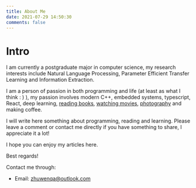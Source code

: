 ```yaml
---
title: About Me
date: 2021-07-29 14:50:30
comments: false
---
```


# Intro

I am currently a postgraduate major in computer science, my research interests include Natural Language Processing, Parameter Efficient Transfer Learning and Information Extraction.

I am a person of passion in both programming and life (at least as what I think : ) ), my passion involves modern C++, embedded systems, typescript, React, deep learning, [reading books](https://zhuwenq.notion.site/Book-List-69ab897ee3184ccea99eb33eac976f3e), [watching movies](https://zhuwenq.notion.site/Movie-List-f2d5b594d437400091712ac108963427), [photography](https://blog.zhuwenq.cc/categories/Photograph/) and making coffee.

I will write here something about programming, reading and learning. Please leave a comment or contact me directly if you have something to share, I appreciate it a lot!

I hope you can enjoy my articles here.

Best regards!

Contact me through:

- Email: [zhuwenqa@outlook.com](mailto:zhuwenqa@outlook.com)
